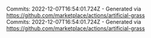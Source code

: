Commits: 2022-12-07T16:54:01.724Z - Generated via https://github.com/marketplace/actions/artificial-grass
<br>
Commits: 2022-12-07T16:54:01.724Z - Generated via https://github.com/marketplace/actions/artificial-grass
<br>
